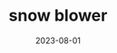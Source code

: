 ---
title: "snow blower"
type: hashtag
date: 2023-08-01
hashtag: snow-blower
related:
  - snow
  - winter
---